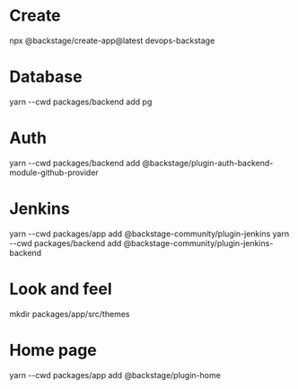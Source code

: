 # Create
npx @backstage/create-app@latest
devops-backstage

# Database
yarn --cwd packages/backend add pg

# Auth
yarn --cwd packages/backend add @backstage/plugin-auth-backend-module-github-provider

# Jenkins
yarn --cwd packages/app add @backstage-community/plugin-jenkins
yarn --cwd packages/backend add @backstage-community/plugin-jenkins-backend

# Look and feel
mkdir packages/app/src/themes

# Home page
yarn --cwd packages/app add @backstage/plugin-home